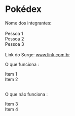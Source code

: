 # Pokédex

Nome dos integrantes:<br>
<br>
Pessoa 1 <br>
Pessoa 2 <br>
Pessoa 3 <br> <br>
Link do Surge: www.link.com.br

O que funciona : <br>

Item 1 <br>
Item 2 <br><br>

O que não funciona :<br>

Item 3<br>
Item 4
